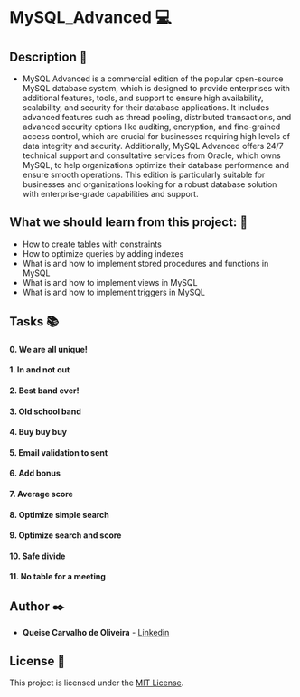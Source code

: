 # **MySQL_Advanced** :computer:

## **Description** :speech_balloon:

* MySQL Advanced is a commercial edition of the popular open-source MySQL database system, which is designed to provide enterprises with additional features, tools, and support to ensure high availability, scalability, and security for their database applications. It includes advanced features such as thread pooling, distributed transactions, and advanced security options like auditing, encryption, and fine-grained access control, which are crucial for businesses requiring high levels of data integrity and security. Additionally, MySQL Advanced offers 24/7 technical support and consultative services from Oracle, which owns MySQL, to help organizations optimize their database performance and ensure smooth operations. This edition is particularly suitable for businesses and organizations looking for a robust database solution with enterprise-grade capabilities and support.

## **What we should learn from this project:** :bookmark_tabs:

* How to create tables with constraints
* How to optimize queries by adding indexes
* What is and how to implement stored procedures and functions in MySQL
* What is and how to implement views in MySQL
* What is and how to implement triggers in MySQL

## **Tasks** :books:

#### **0. We are all unique!**

#### **1. In and not out**

#### **2. Best band ever!**

#### **3. Old school band**

#### **4. Buy buy buy**

#### **5. Email validation to sent**

#### **6. Add bonus**

#### **7. Average score**

#### **8. Optimize simple search**

#### **9. Optimize search and score**

#### **10. Safe divide**

#### **11. No table for a meeting**


## **Author** :black_nib:

* **Queise Carvalho de Oliveira** - [Linkedin](https://www.linkedin.com/in/queise-carvalho-de-oliveira-50359749/)


## License :page_with_curl:
This project is licensed under the [MIT License](https://opensource.org/license/mit/).